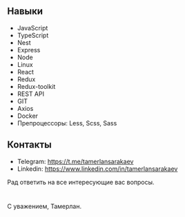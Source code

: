 ## Навыки
- JavaScript
- TypeScript
- Nest
- Express
- Node
- Linux
- React
- Redux
- Redux-toolkit
- REST API
- GIT
- Axios
- Docker
- Препроцессоры: Less, Scss, Sass

## Контакты
- Telegram: https://t.me/tamerlansarakaev
- Linkedin: https://www.linkedin.com/in/tamerlansarakaev

Рад ответить на все интересующие вас вопросы.
#
С уважением, Тамерлан.
